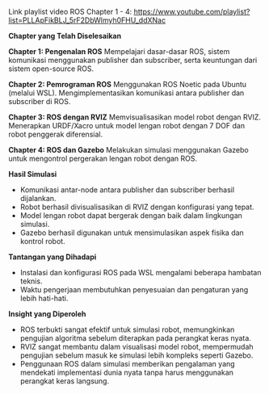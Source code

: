 Link playlist video ROS Chapter 1 - 4:
https://www.youtube.com/playlist?list=PLLApFikBLJ_5rF2DbWlmyh0FHU_ddXNac

**Chapter yang Telah Diselesaikan**

**Chapter 1: Pengenalan ROS**
Mempelajari dasar-dasar ROS, sistem komunikasi menggunakan publisher dan subscriber, serta keuntungan dari sistem open-source ROS.

**Chapter 2: Pemrograman ROS**
Menggunakan ROS Noetic pada Ubuntu (melalui WSL).
Mengimplementasikan komunikasi antara publisher dan subscriber di ROS.

**Chapter 3: ROS dengan RVIZ**
Memvisualisasikan model robot dengan RVIZ.
Menerapkan URDF/Xacro untuk model lengan robot dengan 7 DOF dan robot penggerak diferensial.

**Chapter 4: ROS dan Gazebo**
Melakukan simulasi menggunakan Gazebo untuk mengontrol pergerakan lengan robot dengan ROS.

**Hasil Simulasi**
- Komunikasi antar-node antara publisher dan subscriber berhasil dijalankan.  
- Robot berhasil divisualisasikan di RVIZ dengan konfigurasi yang tepat.  
- Model lengan robot dapat bergerak dengan baik dalam lingkungan simulasi.  
- Gazebo berhasil digunakan untuk mensimulasikan aspek fisika dan kontrol robot.  

**Tantangan yang Dihadapi**  
- Instalasi dan konfigurasi ROS pada WSL mengalami beberapa hambatan teknis.  
- Waktu pengerjaan membutuhkan penyesuaian dan pengaturan yang lebih hati-hati.  

**Insight yang Diperoleh**  
- ROS terbukti sangat efektif untuk simulasi robot, memungkinkan pengujian algoritma sebelum diterapkan pada perangkat keras nyata.  
- RVIZ sangat membantu dalam visualisasi model robot, mempermudah pengujian sebelum masuk ke simulasi lebih kompleks seperti Gazebo.  
- Penggunaan ROS dalam simulasi memberikan pengalaman yang mendekati implementasi dunia nyata tanpa harus menggunakan perangkat keras langsung.  
